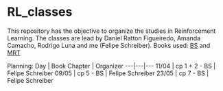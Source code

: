 # RL_classes
This repository has the objective to organize the studies in Reinforcement Learning. The classes are lead by Daniel Ratton Figueiredo, Amanda Camacho, Rodrigo Luna and me (Felipe Schreiber). Books used: [BS](https://web.stanford.edu/class/psych209/Readings/SuttonBartoIPRLBook2ndEd.pdf) and [MRT](https://cs.nyu.edu/~mohri/mlbook/)

Planning:
Day | Book Chapter | Organizer 
---|---|---
11/04 | cp 1 + 2 - BS | Felipe Schreiber 
09/05 | cp 5 - BS | Felipe Schreiber 
23/05 | cp 7 - BS | Felipe Schreiber 

